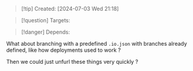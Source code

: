 
>[!tip] Created: [2024-07-03 Wed 21:18]

>[!question] Targets: 

>[!danger] Depends: 

What about branching with a predefined `.io.json` with branches already defined, like how deployments used to work ?

Then we could just unfurl these things very quickly ?